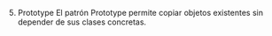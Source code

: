 5. Prototype
El patrón Prototype permite copiar objetos existentes sin depender de sus clases concretas.